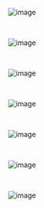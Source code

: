 ![image](https://user-images.githubusercontent.com/39348633/221441878-2370d734-8031-46c4-8d2f-4aaca903d76c.png)

<br>

![image](https://user-images.githubusercontent.com/39348633/221441682-a9acf133-290e-4be7-8bb8-3b6d4a406536.png)

<br>

![image](https://user-images.githubusercontent.com/39348633/221441696-d6decc02-cdee-4ebf-a1bc-042d2cc9ede3.png)

<br>

![image](https://user-images.githubusercontent.com/39348633/221441705-12138c0d-9ba1-43cb-989b-729c8409217d.png)

<br>

![image](https://user-images.githubusercontent.com/39348633/221441725-d8deaa2b-6838-4e2a-a555-8c9c0972f991.png)

<br>

![image](https://user-images.githubusercontent.com/39348633/221441788-f1e6ba94-ef2d-47d7-8757-2232dbaca0ef.png)

<br>

![image](https://user-images.githubusercontent.com/39348633/221441835-0b00ccc1-b377-453e-ac06-308b556ced81.png)
